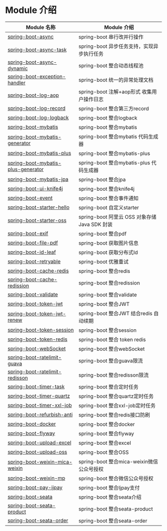 # Module 介绍
| Module 名称                                                  | Module 介绍                                                  |
| ------------------------------------------------------------ | ------------------------------------------------------------ |
| [spring-boot-async](./spring-boot-async/HELP.md)                         | spring-boot 串行改并行操作                             |
| [spring-boot-async-task](./spring-boot-async-task/HELP.md)                         | spring-boot 异步任务支持，实现异步执行任务                               |
| [spring-boot-async-dynamic](./spring-boot-async-task-dynamic/HELP.md)                         | spring-boot 整合动态线程池                               |
| [spring-boot-exception-handler](./spring-boot-exception-handler/HELP.md) | spring-boot 统一的异常处理文档                      |
| [spring-boot-log-aop](./spring-boot-log-aop/HELP.md) | spring-boot 注解+aop形式 收集用户操作日志                    |
| [spring-boot-log-record](./spring-boot-log-record/HELP.md) | spring-boot 整合第三方record|
| [spring-boot-log-logback](./spring-boot-log-logback/HELP.md) | spring-boot 整合logback                    |
| [spring-boot-mybatis](./spring-boot-mybatis/HELP.md) | spring-boot 整合mybatis                   |
| [spring-boot-mybatis-generator](./spring-boot-mybatis-generator/HELP.md) | spring-boot 整合mybatis 代码生成器                   |
| [spring-boot-mybatis-plus](./spring-boot-mybatis-plus/HELP.md) | spring-boot 整合mybatis-plus                  |
| [spring-boot-mybatis-plus-generator](./spring-boot-mybatis-plus-generator/HELP.md) | spring-boot 整合mybatis-plus 代码生成器                 |
| [spring-boot-mybatis-jpa](./spring-boot-jpa/HELP.md) | spring-boot 整合jpa                 |
| [spring-boot-ui-knife4j](./spring-boot-ui-knife4j/HELP.md) | spring-boot 整合knife4j             |
| [spring-boot-event](./spring-boot-event/HELP.md) | spring-boot 整合事件通知            |
| [spring-boot-starter-hello](./spring-boot-starter-hello/HELP.md) | spring-boot 自定义starter           |
| [spring-boot-starter-oss](./spring-boot-starter-oss/HELP.md) | spring-boot     阿里云 OSS 对象存储 Java SDK 封装    |
| [spring-boot-exif](./spring-boot-exif/HELP.md) | spring-boot 整合pdf       |
| [spring-boot-file-pdf](./spring-boot-file-pdf/HELP.md) | spring-boot 获取图片信息        |
| [spring-boot-id-leaf](./spring-boot-id-leaf/HELP.md) | spring-boot 获取分布式Id   |
| [spring-boot-retryable](./spring-boot-retryable/HELP.md) | spring-boot 优雅重试 |
| [spring-boot-cache-redis](./spring-boot-cache-redis/HELP.md) | spring-boot 整合redis |
| [spring-boot-cache-redission](./spring-boot-cache-redisson/HELP.md) | spring-boot 整合redission
| [spring-boot-validate](./spring-boot-validate/HELP.md) | spring-boot 整合validate
| [spring-boot-token-jwt](./spring-boot-token-jwt/HELP.md) | spring-boot 整合JWT |
| [spring-boot-token-jwt-renew](./spring-boot-token-jwt-renew/HELP.md) | spring-boot 整合JWT 结合redis 自动续期 |
| [spring-boot-token-session](./spring-boot-token-session/HELP.md) | spring-boot 整合session |
| [spring-boot-token-redis](./spring-boot-token-redis/HELP.md) | spring-boot 整合 token redis |
| [spring-boot-webSocket](./spring-boot-websocket/HELP.md) | spring-boot 整合webSocket|
| [spring-boot-ratelimit-guava](./spring-boot-ratelimit-guava/HELP.md) | spring-boot 整合guava限流
| [spring-boot-ratelimit-redisson](./spring-boot-ratelimit-redisson/HELP.md) | spring-boot 整合redisson限流
| [spring-boot-timer-task](./spring-boot-timer-task/HELP.md) | spring-boot 整合定时任务
| [spring-boot-timer-quartz](./spring-boot-timer-quartz/HELP.md) | spring-boot 整合quartz定时任务
| [spring-boot-timer-xxl-job](./spring-boot-timer-xxl-job/HELP.md) | spring-boot 整合xxl-job定时任务
| [spring-boot-refurbish-anti](./spring-boot-refurbish-anti/HELP.md) | spring-boot 整合redis接口防刷
| [spring-boot-docker](./spring-boot-docker/HELP.md) | spring-boot 整合docker
| [spring-boot-flyway](./spring-boot-flyway/HELP.md) | spring-boot 整合flyway
| [spring-boot-upload-excel](./spring-boot-upload-excel/HELP.md) | spring-boot 整合excel
| [spring-boot-upload-oss](./spring-boot-upload-oss/HELP.md) | spring-boot 整合OSS
| [spring-boot-weixin-mica-weixin](./spring-boot-weixin/HELP.md) | spring-boot 整合mica-weixin微信公众号授权
| [spring-boot-weixin-mp](./spring-boot-weixin-mp/HELP.md) | spring-boot 整合微信公众号授权
| [spring-boot-pay-ijpay](./spring-boot-pay-ijpay/HELP.md) | spring-boot 整合Ijpay支付
| [spring-boot-seata](./spring-boot-seata-product/README.md) | spring-boot 整合seata介绍
| [spring-boot-seata-product](./spring-boot-seata-product/HELP.md) | spring-boot 整合seata-product
| [spring-boot-seata-order](./spring-boot-seata-order/HELP.md) | spring-boot 整合seata-order
